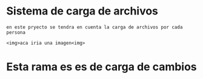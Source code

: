 # Sistema de carga de archivos

    en este pryecto se tendra en cuenta la carga de archivos por cada persona

    <img>aca iria una imagen<img>
    
# Esta rama es es de carga de cambios